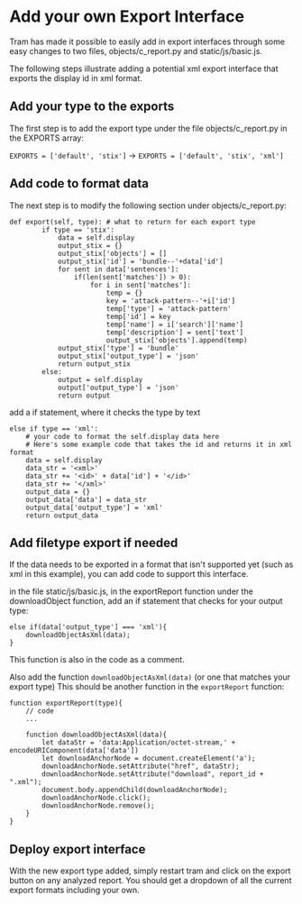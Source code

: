 Add your own Export Interface
====================

Tram has made it possible to easily add in export interfaces through some easy changes to two files, objects/c_report.py and 
static/js/basic.js.

The following steps illustrate adding a potential xml export interface that exports the display id in xml format.

## Add your type to the exports

The first step is to add the export type under the file objects/c_report.py in the EXPORTS array:

`EXPORTS = ['default', 'stix']` -> `EXPORTS = ['default', 'stix', 'xml']`

## Add code to format data

The next step is to modify the following section under objects/c_report.py:
```
def export(self, type): # what to return for each export type
        if type == 'stix':
            data = self.display
            output_stix = {}
            output_stix['objects'] = []
            output_stix['id'] = 'bundle--'+data['id']
            for sent in data['sentences']:
                if(len(sent['matches']) > 0):
                    for i in sent['matches']:
                        temp = {}
                        key = 'attack-pattern--'+i['id']
                        temp['type'] = 'attack-pattern'
                        temp['id'] = key
                        temp['name'] = i['search']['name']
                        temp['description'] = sent['text']
                        output_stix['objects'].append(temp)
            output_stix['type'] = 'bundle'
            output_stix['output_type'] = 'json'
            return output_stix
        else:
            output = self.display
            output['output_type'] = 'json'
            return output
```

add a if statement, where it checks the type by text

```
else if type == 'xml':
    # your code to format the self.display data here
    # Here's some example code that takes the id and returns it in xml format
    data = self.display
    data_str = '<xml>'
    data_str += '<id>' + data['id'] + '</id>'
    data_str += '</xml>'
    output_data = {}
    output_data['data'] = data_str
    output_data['output_type'] = 'xml'
    return output_data
```

## Add filetype export if needed

If the data needs to be exported in a format that isn't supported yet (such as xml in this example), 
you can add code to support this interface.

in the file static/js/basic.js, in the exportReport function under the downloadObject function, add
an if statement that checks for your output type:
```
else if(data['output_type'] === 'xml'){
    downloadObjectAsXml(data);
}
```
This function is also in the code as a comment.

Also add the function `downloadObjectAsXml(data)` (or one that matches your export type)
This should be another function in the `exportReport` function:

```
function exportReport(type){
    // code
    ...

    function downloadObjectAsXml(data){
        let dataStr = 'data:Application/octet-stream,' + encodeURIComponent(data['data']) 
        let downloadAnchorNode = document.createElement('a');
        downloadAnchorNode.setAttribute("href", dataStr);
        downloadAnchorNode.setAttribute("download", report_id + ".xml");
        document.body.appendChild(downloadAnchorNode);
        downloadAnchorNode.click();
        downloadAnchorNode.remove();
    }
}
```

## Deploy export interface

With the new export type added, simply restart tram and click on the export button on any analyzed report. You
should get a dropdown of all the current export formats including your own.
